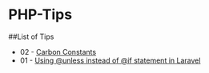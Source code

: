 # PHP-Tips


##List of Tips
- 02 - [Carbon Constants](https://github.com/MallowTech/PHP-Tips/blob/master/php-tips/Carbon%20Constants.md)
- 01 - [Using @unless instead of @if statement in Laravel](https://github.com/MallowTech/PHP-Tips/blob/master/Using%20%40unless%20instead%20of%20%40if%20statement%20in%20Laravel.md)
